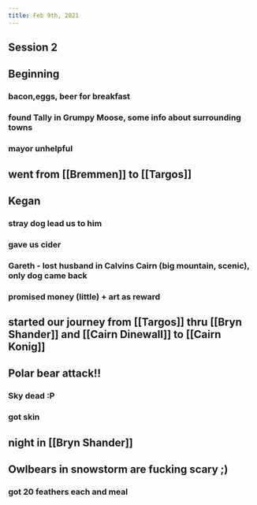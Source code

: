 ```yaml
---
title: Feb 9th, 2021
---
```


## Session 2
## Beginning
### bacon,eggs, beer for breakfast
### found Tally in Grumpy Moose, some info about surrounding towns
### mayor unhelpful
## went from [[Bremmen]] to [[Targos]]
## Kegan
### stray dog lead us to him
### gave us cider
### Gareth - lost husband in Calvins Cairn (big mountain, scenic), only dog came back
### promised money (little) + art as reward
## started our journey from [[Targos]]  thru [[Bryn Shander]] and [[Cairn Dinewall]] to [[Cairn Konig]]
## Polar bear attack!!
### Sky dead :P
### got skin
## night in [[Bryn Shander]]
## Owlbears in snowstorm are fucking scary ;)
### got 20 feathers each and meal
